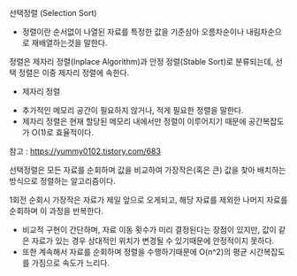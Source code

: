 선택정렬 (Selection Sort)

- 정렬이란 순서없이 나열된 자료를 특정한 값을 기준삼아 오름차순이나 내림차순으로 재배열하는것을 말한다.

정렬은 제자리 정렬(Inplace Algorithm)과 안정 정렬(Stable Sort)로 분류되는데, 선택 정렬은 이중 제자리 정렬에 속한다.

* 제자리 정렬

- 추가적인 메모리 공간이 필요하지 않거나, 적게 필요한 정렬을 말한다.
- 제자리 정렬은 현재 할당된 메모리 내에서만 정렬이 이루어지기 때문에 공간복잡도가 O(1)로 효율적이다.

참고 : https://yummy0102.tistory.com/683

선택정렬은 모든 자료를 순회하며 값을 비교하여 가장작은(혹은 큰) 값을 찾아 배치하는 방식으로 정렬하는 알고리즘이다.

1회전 순회시 가장작은 자료가 제일 앞으로 오게되고, 해당 자료를 제외한 나머지 자료를 순회하며 이 과정을 반복한다.

- 비교적 구현이 간단하며, 자료 이동 횟수가 미리 결정된다는 장점이 있지만, 값이 같은 자료가 있는 경우 상대적인 위치가 변경될 수 있기때문에 안정적이지 못하다.
- 또한 계속해서 자료를 순회하며 정렬을 수행하기때문에 O(n^2)의 평균 시간복잡도를 가짐으로 속도가 느리다.